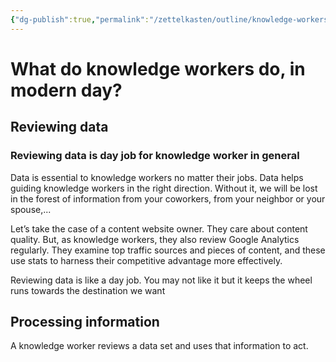 ```yaml
---
{"dg-publish":true,"permalink":"/zettelkasten/outline/knowledge-workers-and-how-to-be-all-in-their-job-to-improve/"}
---
```


# What do knowledge workers do, in modern day?
## Reviewing data
### Reviewing data is day job for knowledge worker in general
Data is essential to knowledge workers no matter their jobs. Data helps guiding knowledge workers in the right direction. Without it, we will be lost in the forest of information from your coworkers, from your neighbor or your spouse,...

Let’s take the case of a content website owner. They care about content quality. But, as knowledge workers, they also review Google Analytics regularly. They examine top traffic sources and pieces of content, and these use stats to harness their competitive advantage more effectively.

Reviewing data is like a day job. You may not like it but it keeps the wheel runs towards the destination we want
## Processing information 
A knowledge worker reviews a data set and uses that information to act.